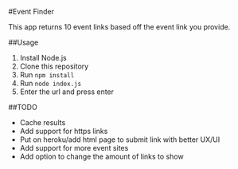 #Event Finder

This app returns 10 event links based off the event link you provide.

##Usage
1. Install Node.js
2. Clone this repository
3. Run `npm install`
4. Run `node index.js`
5. Enter the url and press enter

##TODO
* Cache results
* Add support for https links
* Put on heroku/add html page to submit link with better UX/UI
* Add support for more event sites
* Add option to change the amount of links to show
